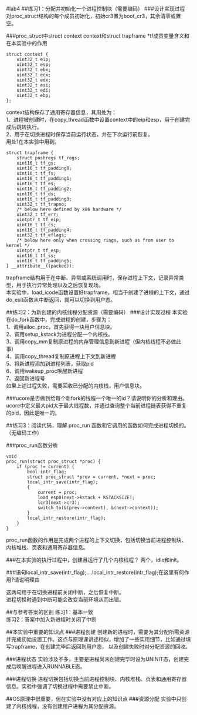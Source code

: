 #lab4
##练习1：分配并初始化一个进程控制块（需要编码）
###设计实现过程
对proc_struct结构的每个成员初始化，初始cr3置为boot_cr3，其余清零或置空。

###proc_struct中struct context context和struct trapframe *tf成员变量含义和在本实验中的作用
```
struct context {
    uint32_t eip;
    uint32_t esp;
    uint32_t ebx;
    uint32_t ecx;
    uint32_t edx;
    uint32_t esi;
    uint32_t edi;
    uint32_t ebp;
};
```

context结构保存了通用寄存器信息，其用处为：  
1、进程被创建时，在copy_thread函数中设置context中的eip和esp，用于创建完成后跳转执行。  
2、用于在切换进程时保存当前运行状态，并在下次运行前恢复。  
用处1在本实验中用到。

```
struct trapframe {
    struct pushregs tf_regs;
    uint16_t tf_gs;
    uint16_t tf_padding0;
    uint16_t tf_fs;
    uint16_t tf_padding1;
    uint16_t tf_es;
    uint16_t tf_padding2;
    uint16_t tf_ds;
    uint16_t tf_padding3;
    uint32_t tf_trapno;
    /* below here defined by x86 hardware */
    uint32_t tf_err;
    uintptr_t tf_eip;
    uint16_t tf_cs;
    uint16_t tf_padding4;
    uint32_t tf_eflags;
    /* below here only when crossing rings, such as from user to kernel */
    uintptr_t tf_esp;
    uint16_t tf_ss;
    uint16_t tf_padding5;
} __attribute__((packed));
```

trapframe结构用于在中断、异常或系统调用时，保存进程上下文，记录异常类型，用于执行异常处理以及之后恢复现场。  
本实验中，load_icode函数设置好trapframe，相当于创建了进程的上下文，通过do_exit函数从中断返回，就可以切换到用户态。

##练习2：为新创建的内核线程分配资源（需要编码）
###设计实现过程
本实验在do_fork函数中，完成进程的创建，步骤为：  
1、调用alloc_proc，首先获得一块用户信息块。  
2、调用setup_kstack为进程分配一个内核栈。  
3、调用copy_mm复制原进程的内存管理信息到新进程（但内核线程不必做此事）  
4、调用copy_thread复制原进程上下文到新进程  
5、将新进程添加到进程列表，获取pid  
6、调用wakeup_proc唤醒新进程  
7、返回新进程号  
如果上述过程失败，需要回收已分配的内核栈，用户信息块。
    
###ucore是否做到给每个新fork的线程一个唯一的id？请说明你的分析和理由。
ucore中定义最大pid大于最大线程数，并通过查询整个当前进程链表获得不重复的pid，因此是唯一的。

##练习3：阅读代码，理解 proc_run 函数和它调用的函数如何完成进程切换的。（无编码工作）

###proc_run函数分析
```
void
proc_run(struct proc_struct *proc) {
    if (proc != current) {
        bool intr_flag;
        struct proc_struct *prev = current, *next = proc;
        local_intr_save(intr_flag);
        {
            current = proc;
            load_esp0(next->kstack + KSTACKSIZE);
            lcr3(next->cr3);
            switch_to(&(prev->context), &(next->context));
        }
        local_intr_restore(intr_flag);
    }
}
```
proc_run函数的作用是完成两个进程的上下文切换，包括切换当前进程控制块、内核堆栈、页表和通用寄存器信息。

###在本实验的执行过程中，创建且运行了几个内核线程？
两个，idle和init。

###语句local_intr_save(intr_flag);....local_intr_restore(intr_flag);在这里有何作用?请说明理由

这两句用于在切换进程前关闭中断，之后恢复中断。  
进程切换时遇到中断可能会改变当前环境从而出错。

##与参考答案的区别
练习1：基本一致  
练习2：答案中加入新进程时关闭了中断

##本实验中重要的知识点
###进程创建
创建新的进程时，需要为其分配所需资源并完成初始设置工作。这点与原理课讲述相似，增加了一些实用细节，比如通过填写trapframe，在创建完毕后返回到用户态， 以及创建失败时对分配资源的回收。

###进程状态
实验涉及不多，主要是进程尚未创建完毕时设为UNINIT态，创建完成后唤醒进程进入RUNNABLE态。

###进程切换
进程切换包括切换当前进程控制块、内核堆栈、页表和通用寄存器信息。实验中强调了切换过程中需要禁止中断。

##OS原理中很重要，但在实验中没有对应上的知识点
###资源分配
实验中只创建了内核线程，没有创建用户进程为其分配资源。